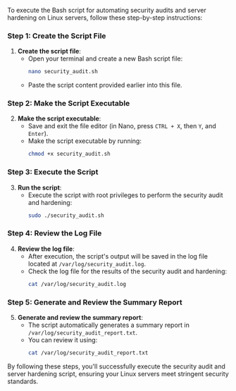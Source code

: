 To execute the Bash script for automating security audits and server hardening on Linux servers, follow these step-by-step instructions:

### Step 1: Create the Script File
1. **Create the script file**:
   - Open your terminal and create a new Bash script file:
     ```bash
     nano security_audit.sh
     ```
   - Paste the script content provided earlier into this file.

### Step 2: Make the Script Executable
2. **Make the script executable**:
   - Save and exit the file editor (in Nano, press `CTRL + X`, then `Y`, and `Enter`).
   - Make the script executable by running:
     ```bash
     chmod +x security_audit.sh
     ```

### Step 3: Execute the Script
3. **Run the script**:
   - Execute the script with root privileges to perform the security audit and hardening:
     ```bash
     sudo ./security_audit.sh
     ```

### Step 4: Review the Log File
4. **Review the log file**:
   - After execution, the script's output will be saved in the log file located at `/var/log/security_audit.log`.
   - Check the log file for the results of the security audit and hardening:
     ```bash
     cat /var/log/security_audit.log
     ```

### Step 5: Generate and Review the Summary Report
5. **Generate and review the summary report**:
   - The script automatically generates a summary report in `/var/log/security_audit_report.txt`.
   - You can review it using:
     ```bash
     cat /var/log/security_audit_report.txt
     ```

By following these steps, you'll successfully execute the security audit and server hardening script, ensuring your Linux servers meet stringent security standards.
